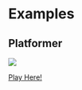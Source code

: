 # Examples

## Platformer

![](platformer/assets/gameplay.gif)

[Play Here!](https://www.jakobmaier.at/projects/ecs/platformer/?ref=github)
